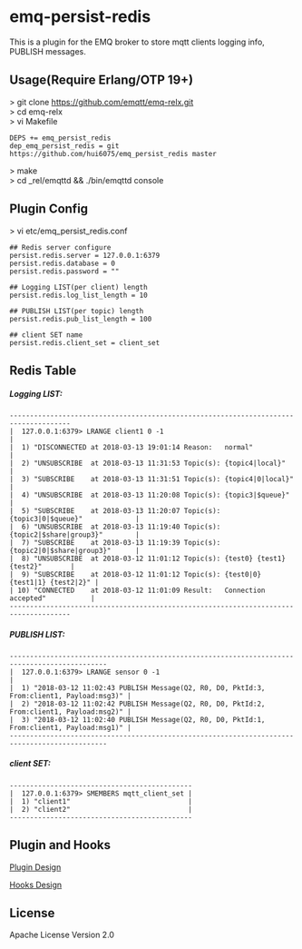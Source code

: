 emq-persist-redis
===================

This is a plugin for the EMQ broker to store mqtt clients logging info, PUBLISH messages.

Usage(Require Erlang/OTP 19+)
-------------
\> git clone https://github.com/emqtt/emq-relx.git </br>
\> cd emq-relx </br>
\> vi Makefile </br>
```
DEPS += emq_persist_redis
dep_emq_persist_redis = git https://github.com/hui6075/emq_persist_redis master
```
\> make </br>
\> cd _rel/emqttd && ./bin/emqttd console </br>

Plugin Config
-------------

\> vi etc/emq_persist_redis.conf </br>
```
## Redis server configure
persist.redis.server = 127.0.0.1:6379
persist.redis.database = 0
persist.redis.password = ""

## Logging LIST(per client) length
persist.redis.log_list_length = 10

## PUBLISH LIST(per topic) length
persist.redis.pub_list_length = 100

## client SET name
persist.redis.client_set = client_set
```
Redis Table
------------
##### Logging LIST:
```
-------------------------------------------------------------------------------------
|  127.0.0.1:6379> LRANGE client1 0 -1                                              |
|  1) "DISCONNECTED at 2018-03-13 19:01:14 Reason:   normal"                        |
|  2) "UNSUBSCRIBE  at 2018-03-13 11:31:53 Topic(s): {topic4|local}"                |
|  3) "SUBSCRIBE    at 2018-03-13 11:31:51 Topic(s): {topic4|0|local}"              |
|  4) "UNSUBSCRIBE  at 2018-03-13 11:20:08 Topic(s): {topic3|$queue}"               |
|  5) "SUBSCRIBE    at 2018-03-13 11:20:07 Topic(s): {topic3|0|$queue}"             |
|  6) "UNSUBSCRIBE  at 2018-03-13 11:19:40 Topic(s): {topic2|$share|group3}"        |
|  7) "SUBSCRIBE    at 2018-03-13 11:19:39 Topic(s): {topic2|0|$share|group3}"      |
|  8) "UNSUBSCRIBE  at 2018-03-12 11:01:12 Topic(s): {test0} {test1} {test2}"       |
|  9) "SUBSCRIBE    at 2018-03-12 11:01:12 Topic(s): {test0|0} {test1|1} {test2|2}" |
| 10) "CONNECTED    at 2018-03-12 11:01:09 Result:   Connection accepted"           |
-------------------------------------------------------------------------------------
```
##### PUBLISH LIST:
```
----------------------------------------------------------------------------------------------
|  127.0.0.1:6379> LRANGE sensor 0 -1                                                        |
|  1) "2018-03-12 11:02:43 PUBLISH Message(Q2, R0, D0, PktId:3, From:client1, Payload:msg3)" |
|  2) "2018-03-12 11:02:42 PUBLISH Message(Q2, R0, D0, PktId:2, From:client1, Payload:msg2)" |
|  3) "2018-03-12 11:02:40 PUBLISH Message(Q2, R0, D0, PktId:1, From:client1, Payload:msg1)" |
----------------------------------------------------------------------------------------------
```
##### client SET:
```
---------------------------------------------
|  127.0.0.1:6379> SMEMBERS mqtt_client_set |
|  1) "client1"                             |
|  2) "client2"                             |
---------------------------------------------
```

Plugin and Hooks
-----------------

[Plugin Design](http://docs.emqtt.com/en/latest/design.html#plugin-design)

[Hooks Design](http://docs.emqtt.com/en/latest/design.html#hooks-design)

License
-------

Apache License Version 2.0
